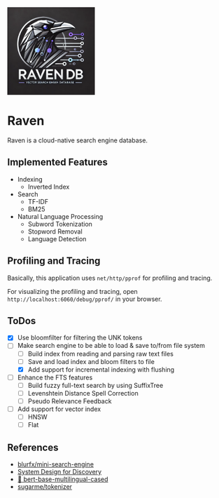 <img src="./imgs/raven.png" width="200px" height="200px" title="Raven_LOGO"/>

# Raven

Raven is a cloud-native search engine database.

## Implemented Features

* Indexing
    * Inverted Index
* Search
    * TF-IDF
    * BM25
* Natural Language Processing
    * Subword Tokenization
    * Stopword Removal
    * Language Detection

## Profiling and Tracing

Basically, this application uses `net/http/pprof` for profiling and tracing.

For visualizing the profiling and tracing, open `http://localhost:6060/debug/pprof/` in your browser.

## ToDos

* [x] Use bloomfilter for filtering the UNK tokens
* [ ] Make search engine to be able to load & save to/from file system
    * [ ] Build index from reading and parsing raw text files
    * [ ] Save and load index and bloom filters to file
    * [x] Add support for incremental indexing with flushing
* [ ] Enhance the FTS features
    * [ ] Build fuzzy full-text search by using SuffixTree
    * [ ] Levenshtein Distance Spell Correction
    * [ ] Pseudo Relevance Feedback
* [ ] Add support for vector index
    * [ ] HNSW
    * [ ] Flat

## References

- [blurfx/mini-search-engine](https://github.com/blurfx/mini-search-engine)
- [System Design for Discovery](https://eugeneyan.com/writing/system-design-for-discovery/)
- [🤗 bert-base-multilingual-cased](https://huggingface.co/bert-base-multilingual-cased)
- [sugarme/tokenizer](https://pkg.go.dev/github.com/sugarme/tokenizer)
